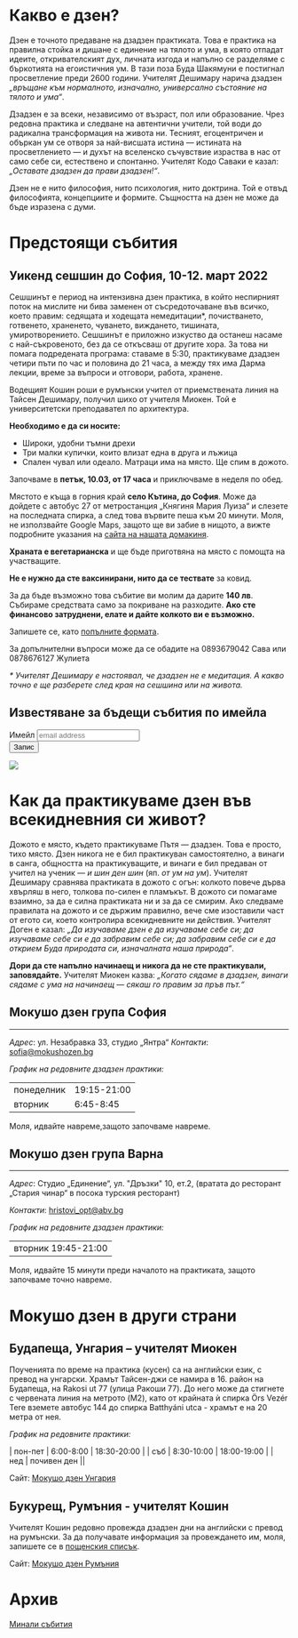 # Какво е дзен?
Дзен е точното предаване на дзадзен практиката. Това е практика на правилна стойка и дишане с единение на тялото и ума, в която отпадат идеите, откривателският дух, личната изгода и напълно се разделяме с бъркотията на егоистичния ум. В тази поза Буда Шакямуни е постигнал просветление преди 2600 години. Учителят Дешимару нарича дзадзен _„връщане към нормалното, изначално, универсално състояние на тялото и ума“_.

Дзадзен е за всеки, независимо от възраст, пол или образование. Чрез редовна практика и следване на автентични учители, той води до радикална трансформация на живота ни. Тесният, егоцентричен и объркан ум се отворя за най-висшата истина &mdash; истината на просветлението &mdash; и духът на вселенско съчувствие израства в нас от само себе си, естествено и спонтанно. Учителят Кодо Саваки е казал: _„Оставате дзадзен да прави дзадзен!“_.

Дзен не е нито философия, нито психология, нито доктрина. Той е отвъд философията, концепциите и формите. Същността на дзен не може да бъде изразена с думи.


# Предстоящи събития

## Уикенд сешшин до София, 10-12. март 2022

Сешшинът е период на интензивна дзен практика, в който неспирният поток на мислите ни бива заменен от съсредоточаване във всичко, което правим: седящата и ходещата немедитации\*, почистването, готвенето, храненето, чуването, виждането, тишината, умиротворението. Сешшинът е приложно изкуство да останеш насаме с най-съкровеното, без да се откъсваш от другите хора. За това ни помага подредената програма: ставаме в 5:30, практикуваме дзадзен четири пъти по час и половина до 21 часа, а между тях има Дарма лекции, време за въпроси и отговори, работа, хранене.

Водещият Кошин роши е румънски учител от приемствената линия на Тайсен Дешимару, получил шихо от учителя Миокен. Той е университетски преподавател по архитектура.

**Необходимо е да си носите:**
* Широки, удобни тъмни дрехи
* Три малки купички, които влизат една в друга и лъжица
* Спален чувал или одеало. Матраци има на място. Ще спим в дожото. 

Започваме в **петък, 10.03, от 17 часа** и приключваме в неделя по обед.

Мястото е къща в горния край **село Кътина, до София**. Може да дойдете с автобус 27 от метростанция „Княгиня Мария Луиза“ и слезете на последната спирка, а след това вървите пеша към 20 минути. Моля, не използвайте Google Maps, защото ще ви забие в нищото, а вижте подробните указания на [сайта на нашата домакиня](https://deviflow.com/domat-na-devi/).

**Храната е вегетарианска** и ще бъде приготвяна на място с помощта на участващите. 

**Не е нужно да сте ваксинирани, нито да се тествате** за ковид.

За да бъде възможно това събитие ви молим да дарите **140 лв**. Събираме средствата само за покриване на разходите. **Ако сте финансово затруднени, елате и дайте колкото ви е възможно.**

Запишете се, като [попълните формата](https://airtable.com/shrZrka1uoEAM1vgx).

За допълнителни въпроси може да се обадите на 0893679042 Сава или 0878676127 Жулиета

*\* Учителят Дешимару е настоявал, че дзадзен не е медитация. А какво точно е ще разберете след края на сешшина или на живота.*

## Известяване за бъдещи събития по имейла

<div id="mc_embed_signup">
<form action="https://mokushozen.us14.list-manage.com/subscribe/post?u=21ca5b6707cdabb4a5cc0034f&amp;id=7482081063" method="post" id="mc-embedded-subscribe-form" name="mc-embedded-subscribe-form" class="validate" target="_blank" novalidate>
    <div id="mc_embed_signup_scroll">
	<label for="mce-EMAIL">Имейл</label>
	<input type="email" value="" name="EMAIL" class="email" id="mce-EMAIL" placeholder="email address" required>
    <!-- real people should not fill this in and expect good things - do not remove this or risk form bot signups-->
    <div style="position: absolute; left: -5000px;" aria-hidden="true"><input type="text" name="b_21ca5b6707cdabb4a5cc0034f_7482081063" tabindex="-1" value=""></div>
        <div class="optionalParent">
            <div class="clear foot">
                <input type="submit" value="Запис" name="subscribe" id="mc-embedded-subscribe" class="button">
                <p class="brandingLogo"><a href="http://eepurl.com/hVEoGL" title="Mailchimp - email marketing made easy and fun"><img src="https://eep.io/mc-cdn-images/template_images/branding_logo_text_dark_dtp.svg"></a></p>
            </div>
        </div>
    </div>
</form>
</div>

# Как да практикуваме дзен във всекидневния си живот?

Дожото е място, където практикуваме Пътя &mdash; дзадзен. Това е просто, тихо място. Дзен никога не е бил практикуван самостоятелно, а винаги в санга, общността на практикуващите, и винаги е бил предаван от учител на ученик &mdash; _и шин ден шин_ (яп. _от ум на ум_). Учителят Дешимару сравнява практиката в дожото с огън: колкото повече дърва хвърляш в него, толкова по-силен е пламъкът. В дожото си помагаме взаимно, за да е силна практиката ни и за да се смирим. Ако следваме правилата на дожото и се държим правилно, вече сме изоставили част от егото си, което контролира всекидневните ни действия. Учителят Доген е казал: _„Да изучаваме дзен е да изучаваме себе си; да изучаваме себе си е да забравим себе си; да забравим себе си е да открием Буда природата си, изначалната наша природа“_.

**Дори да сте напълно начинаещ и никога да не сте практикували, заповядайте.** Учителят Миокен казва: _„Когато сядаме в дзадзен, винаги сядаме с ума на начинаещ &mdash; сякаш го правим за пръв път.“_


## Мокушо дзен група София
***
_Адрес_:
ул. Незабравка 33, студио „Янтра“
_Контакти_: <a href="mailto:sofia@mokushozen.bg?subject=Дзадзен%20практика %20в%20София">sofia@mokushozen.bg</a>
 
 _График на редовните дзадзен практики:_
<table>
<tr><td>понеделник</td><td>19:15-21:00</td></tr>
<tr><td>вторник</td><td>6:45-8:45</td></tr>
</table>
Моля, идвайте навреме,защото започваме навреме.

## Мокушо дзен група Варна
***
_Адрес_:
Студио „Единение“, ул. "Дръзки" 10, ет.2, (вратата до ресторант „Стария чинар“ в посока турския ресторант)

_Контакти_:
<a href="mailto:hristovi_opt@abv.bg?subject=Мокушо%20дзен">hristovi_opt@abv.bg</a>

_График на редовните дзадзен практики:_
<table>
<tr><td>вторник 19:45-21:00</td></tr>
</table>
Моля, идвайте 15 минути преди началото на практиката, защото започваме точно навреме.

# Мокушо дзен в други страни

## Будапеща, Унгария – учителят Миокен 

Поученията по време на практика (кусен) са на английски език, с превод на унгарски.  Храмът Тайсен-джи се намира в 16. район на Будапеща, на Rakosi ut 77 (улица Ракоши 77). До него може да стигнете с червената линия на метрото (M2), като от крайната ѝ спирка Örs Vezér Tere вземете автобус 144 до спирка Batthyáni utca - храмът е на 20 метра от нея.

_График на редовните практики:_

| пон-пет | 6:00-8:00  | 18:30-20:00 |
| съб     | 8:30-10:00 | 18:00-19:00 |
| нед     | почивен ден ||

Сайт: [Мокушо дзен Унгария](http://mokushozen.hu/)

## Букурещ, Румъния - учителят Кошин

Учителят Кошин редовно провежда дзадзен дни на английски с превод на румънски. За да получавате информация за провеждането им, моля, запишете се в [пощенския списък](http://mokushozen.ro/newsletterEn.php).

Сайт: [Мокушо дзен Румъния](http://mokushozen.ro/)

# Архив
[Минали събития](/past_events)
